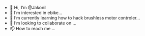 - 👋 Hi, I’m @Jakonil
- 👀 I’m interested in ebike...
- 🌱 I’m currently learning how to hack brushless motor controler...
- 💞️ I’m looking to collaborate on ...
- 📫 How to reach me ...

<!---
Jakonil/Jakonil is a ✨ special ✨ repository because its `README.md` (this file) appears on your GitHub profile.
You can click the Preview link to take a look at your changes.
--->
